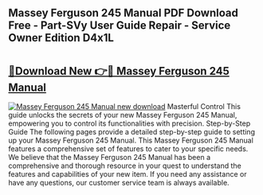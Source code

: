 ## Massey Ferguson 245 Manual PDF Download Free - Part-SVy User Guide Repair - Service Owner Edition D4x1L

# <h2><a href="http://bc90231.oget.top/?id=Massey+Ferguson+245+Manual">🔗Download New 👉🔴 Massey Ferguson 245 Manual</a></h2>

[![Massey Ferguson 245 Manual new download](https://i.imgur.com/5g1atiW.png)](http://bc90231.oget.top/?id=Massey+Ferguson+245+Manual)
Masterful Control This guide unlocks the secrets of your new Massey Ferguson 245 Manual, empowering you to control its functionalities with precision. Step-by-Step Guide The following pages provide a detailed step-by-step guide to setting up your Massey Ferguson 245 Manual. This Massey Ferguson 245 Manual features a comprehensive set of features to cater to your specific needs. We believe that the Massey Ferguson 245 Manual has been a comprehensive and thorough resource in your quest to understand the features and capabilities of your new item. If you need any assistance or have any questions, our customer service team is always available.
